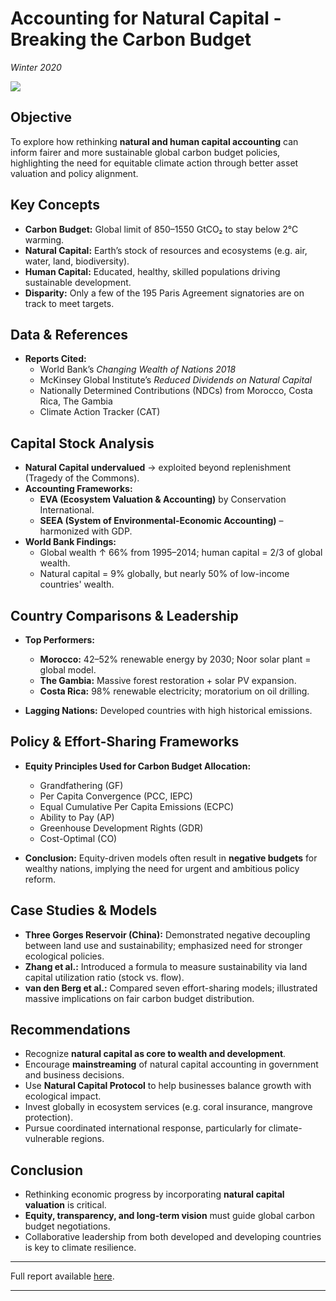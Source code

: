 # Accounting for Natural Capital - Breaking the Carbon Budget
*Winter 2020*

![](https://carbonherald.com/wp-content/uploads/2021/09/enviromental-law-edited-1024x683-1.jpg)


## Objective
To explore how rethinking **natural and human capital accounting** can inform fairer and more sustainable global carbon budget policies, highlighting the need for equitable climate action through better asset valuation and policy alignment.


## Key Concepts

- **Carbon Budget:** Global limit of 850–1550 GtCO₂ to stay below 2°C warming.
- **Natural Capital:** Earth’s stock of resources and ecosystems (e.g. air, water, land, biodiversity).
- **Human Capital:** Educated, healthy, skilled populations driving sustainable development.
- **Disparity:** Only a few of the 195 Paris Agreement signatories are on track to meet targets.

## Data & References

- **Reports Cited:**
  - World Bank’s *Changing Wealth of Nations 2018*
  - McKinsey Global Institute’s *Reduced Dividends on Natural Capital*
  - Nationally Determined Contributions (NDCs) from Morocco, Costa Rica, The Gambia
  - Climate Action Tracker (CAT)


## Capital Stock Analysis

- **Natural Capital undervalued** → exploited beyond replenishment (Tragedy of the Commons).
- **Accounting Frameworks:**
  - **EVA (Ecosystem Valuation & Accounting)** by Conservation International.
  - **SEEA (System of Environmental-Economic Accounting)** – harmonized with GDP.
- **World Bank Findings:**
  - Global wealth ↑ 66% from 1995–2014; human capital = 2/3 of global wealth.
  - Natural capital = 9% globally, but nearly 50% of low-income countries' wealth.

## Country Comparisons & Leadership

- **Top Performers:**
  - **Morocco:** 42–52% renewable energy by 2030; Noor solar plant = global model.
  - **The Gambia:** Massive forest restoration + solar PV expansion.
  - **Costa Rica:** 98% renewable electricity; moratorium on oil drilling.

- **Lagging Nations:** Developed countries with high historical emissions.


## Policy & Effort-Sharing Frameworks

- **Equity Principles Used for Carbon Budget Allocation:**
  - Grandfathering (GF)
  - Per Capita Convergence (PCC, IEPC)
  - Equal Cumulative Per Capita Emissions (ECPC)
  - Ability to Pay (AP)
  - Greenhouse Development Rights (GDR)
  - Cost-Optimal (CO)

- **Conclusion:** Equity-driven models often result in **negative budgets** for wealthy nations, implying the need for urgent and ambitious policy reform.


## Case Studies & Models

- **Three Gorges Reservoir (China):** Demonstrated negative decoupling between land use and sustainability; emphasized need for stronger ecological policies.
- **Zhang et al.:** Introduced a formula to measure sustainability via land capital utilization ratio (stock vs. flow).
- **van den Berg et al.:** Compared seven effort-sharing models; illustrated massive implications on fair carbon budget distribution.


## Recommendations

- Recognize **natural capital as core to wealth and development**.
- Encourage **mainstreaming** of natural capital accounting in government and business decisions.
- Use **Natural Capital Protocol** to help businesses balance growth with ecological impact.
- Invest globally in ecosystem services (e.g. coral insurance, mangrove protection).
- Pursue coordinated international response, particularly for climate-vulnerable regions.


## Conclusion

- Rethinking economic progress by incorporating **natural capital valuation** is critical.
- **Equity, transparency, and long-term vision** must guide global carbon budget negotiations.
- Collaborative leadership from both developed and developing countries is key to climate resilience.

---

Full report available [here](pdfs/Breaking_the_Carbon_Budget.pdf).

---